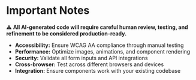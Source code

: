 # Important Notes

⚠️ **All AI-generated code will require careful human review, testing, and refinement to be considered production-ready.**

- **Accessibility:** Ensure WCAG AA compliance through manual testing
- **Performance:** Optimize images, animations, and component rendering
- **Security:** Validate all form inputs and API integrations
- **Cross-browser:** Test across different browsers and devices
- **Integration:** Ensure components work with your existing codebase
